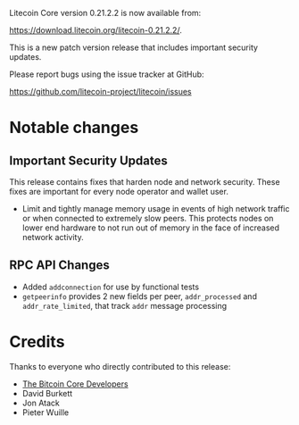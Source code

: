 Litecoin Core version 0.21.2.2 is now available from:

 <https://download.litecoin.org/litecoin-0.21.2.2/>.

This is a new patch version release that includes important security updates.

Please report bugs using the issue tracker at GitHub:

  <https://github.com/litecoin-project/litecoin/issues>

Notable changes
===============

Important Security Updates
--------------------------

This release contains fixes that harden node and network security. These fixes are important for every node operator and wallet user.

- Limit and tightly manage memory usage in events of high network traffic or when connected to extremely slow peers.
This protects nodes on lower end hardware to not run out of memory in the face of increased network activity.

RPC API Changes
---------------

* Added `addconnection` for use by functional tests
* `getpeerinfo` provides 2 new fields per peer, `addr_processed` and `addr_rate_limited`, that track `addr` message processing


Credits
=======

Thanks to everyone who directly contributed to this release:

- [The Bitcoin Core Developers](https://github.com/electrumcoin/electrumcoincon/tree/master/doc/release-notes)
- David Burkett
- Jon Atack
- Pieter Wuille